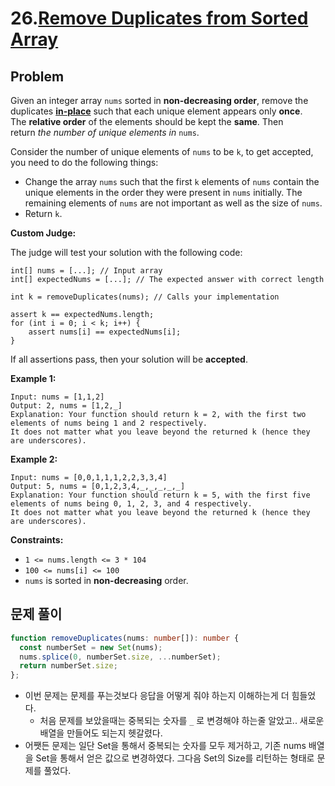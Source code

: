# 26.[Remove Duplicates from Sorted Array](https://leetcode.com/problems/remove-duplicates-from-sorted-array)

## Problem

Given an integer array `nums` sorted in **non-decreasing order**, remove the duplicates **[in-place](https://en.wikipedia.org/wiki/In-place_algorithm)** such that each unique element appears only **once**. The **relative order** of the elements should be kept the **same**. Then return *the number of unique elements in* `nums`.

Consider the number of unique elements of `nums` to be `k`, to get accepted, you need to do the following things:

- Change the array `nums` such that the first `k` elements of `nums` contain the unique elements in the order they were present in `nums` initially. The remaining elements of `nums` are not important as well as the size of `nums`.
- Return `k`.

**Custom Judge:**

The judge will test your solution with the following code:

```
int[] nums = [...]; // Input array
int[] expectedNums = [...]; // The expected answer with correct length

int k = removeDuplicates(nums); // Calls your implementation

assert k == expectedNums.length;
for (int i = 0; i < k; i++) {
    assert nums[i] == expectedNums[i];
}

```

If all assertions pass, then your solution will be **accepted**.

**Example 1:**

```
Input: nums = [1,1,2]
Output: 2, nums = [1,2,_]
Explanation: Your function should return k = 2, with the first two elements of nums being 1 and 2 respectively.
It does not matter what you leave beyond the returned k (hence they are underscores).

```

**Example 2:**

```
Input: nums = [0,0,1,1,1,2,2,3,3,4]
Output: 5, nums = [0,1,2,3,4,_,_,_,_,_]
Explanation: Your function should return k = 5, with the first five elements of nums being 0, 1, 2, 3, and 4 respectively.
It does not matter what you leave beyond the returned k (hence they are underscores).

```

**Constraints:**

- `1 <= nums.length <= 3 * 104`
- `100 <= nums[i] <= 100`
- `nums` is sorted in **non-decreasing** order.

## 문제 풀이

```typescript
function removeDuplicates(nums: number[]): number {
  const numberSet = new Set(nums);
  nums.splice(0, numberSet.size, ...numberSet);
  return numberSet.size;
};
```

- 이번 문제는 문제를 푸는것보다 응답을 어떻게 줘야 하는지 이해하는게 더 힘들었다.
    - 처음 문제를 보았을때는 중복되는 숫자를 `_` 로 변경해야 하는줄 알았고.. 새로운 배열을 만들어도 되는지 헷갈렸다.
- 어쨋든 문제는 일단 Set을 통해서 중복되는 숫자를 모두 제거하고, 기존 nums 배열을 Set을 통해서 얻은 값으로 변경하였다. 그다음 Set의 Size를 리턴하는 형태로 문제를 풀었다.